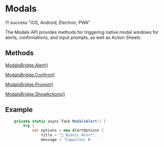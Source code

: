 # Modals

!!! success "iOS, Android, Electron, PWA"

The Modals API provides methods for triggering native modal windows for alerts, confirmations, and input prompts, as well as Action Sheets.

## Methods

[ModalsBridge.Alert()](#alert)

[ModalsBridge.Confirm()](#confirm)

[ModalsBridge.Prompt()](#prompt)

[ModalsBridge.ShowActions()](#showactions)

## Example

```c#
    private static async Task ModalsAlert() {
        try {
            var options = new AlertOptions {
                title = "🤖 Bionic Alert",
                message = "Capacitor B